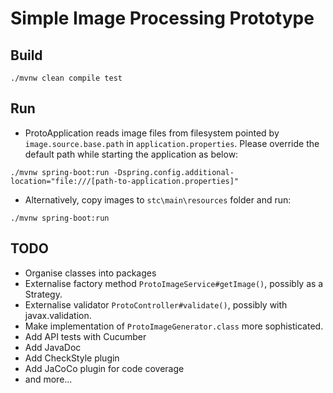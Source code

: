 # Simple Image Processing Prototype

## Build
`./mvnw clean compile test`

## Run
* ProtoApplication reads image files from filesystem pointed by `image.source.base.path` in `application.properties`. Please override the default path while starting the application as below:
```
./mvnw spring-boot:run -Dspring.config.additional-location="file:///[path-to-application.properties]"
```

* Alternatively, copy images to `stc\main\resources` folder and run:
```
./mvnw spring-boot:run
```

## TODO
* Organise classes into packages
* Externalise factory method `ProtoImageService#getImage()`, possibly as a Strategy.
* Externalise validator `ProtoController#validate()`, possibly with javax.validation.
* Make implementation of `ProtoImageGenerator.class` more sophisticated.
* Add API tests with Cucumber
* Add JavaDoc 
* Add CheckStyle plugin
* Add JaCoCo plugin for code coverage
* and more...

